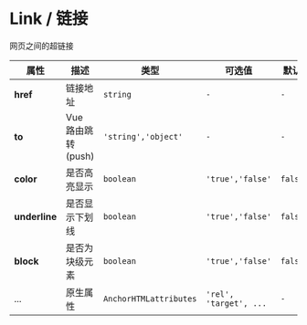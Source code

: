 # Link / 链接

网页之间的超链接

<playground title="默认的" name="ex-link-default"/>

<playground  title="高亮" desc="以不同的颜色区分链接" name="ex-link-color" />

<playground  title="不同风格的" desc="链接的风格" name="ex-link-more" />

<playground  title="路由跳转" desc="link组件提供了vueRouter push的路由跳转方式" name="ex-link-to" />

<fe-attributes>

<fe-attributes-title title="Link Props" />

| 属性          | 描述               | 类型                   | 可选值                 | 默认    |
| ------------- | ------------------ | ---------------------- | ---------------------- | ------- |
| **href**      | 链接地址           | `string`               | `-`                    | `-`     |
| **to**        | Vue 路由跳转(push) | `'string','object'`    | `-`                    | `-`     |
| **color**     | 是否高亮显示       | `boolean`              | `'true','false'`       | `false` |
| **underline** | 是否显示下划线     | `boolean`              | `'true','false'`       | `false` |
| **block**     | 是否为块级元素     | `boolean`              | `'true','false'`       | `false` |
| ...           | 原生属性           | `AnchorHTMLattributes` | `'rel', 'target', ...` | `-`     |

</fe-attributes>
